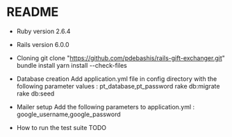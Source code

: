 # README

* Ruby version
2.6.4

* Rails version
6.0.0

* Cloning
git clone "https://github.com/pdebashis/rails-gift-exchanger.git"
bundle install
yarn install --check-files


* Database creation
Add application.yml file in config directory with the following parameter values : 
pt_database,pt_password
rake db:migrate
rake db:seed

* Mailer setup
Add the following parameters to application.yml :
google_username,google_password

* How to run the test suite
TODO